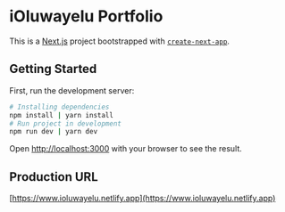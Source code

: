 # iOluwayelu Portfolio

This is a [Next.js](https://nextjs.org/) project bootstrapped with [`create-next-app`](https://github.com/vercel/next.js/tree/canary/packages/create-next-app).

## Getting Started

First, run the development server:

```bash
# Installing dependencies
npm install | yarn install
# Run project in development
npm run dev | yarn dev
```

Open [http://localhost:3000](http://localhost:3000) with your browser to see the result.

## Production URL
[https://www.ioluwayelu.netlify.app](https://www.ioluwayelu.netlify.app)
